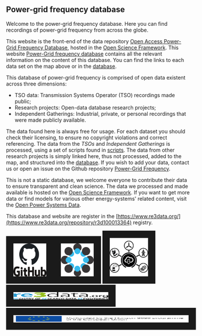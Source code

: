## Power-grid frequency database

Welcome to the power-grid frequency database. Here you can find recordings of power-grid frequency from across the globe.

This website is the front-end of the data repository [Open Access Power-Grid Frequency Database](https://osf.io/m43tg/), hosted in the [Open Science Framework](https://osf.io/). This website [Power-Grid frequency database](https://lrydin.github.io/Power-Grid-Frequency/) contains all the relevant information on the content of this database. You can find the links to each data set on the map above or in the [database](/database).

This database of power-grid frequency is comprised of open data existent across three dimensions:
 - TSO data: Transmission Systems Operator (TSO) recordings made public;
 - Research projects: Open-data database research projects;
 - Independent Gatherings: Industrial, private, or personal recordings that were made publicly available.

The data found here is always free for usage. For each dataset you should check their licensing, to ensure no copyright violations and correct referencing. The data from the *TSOs* and *Independent Gatherings* is processed, using a set of scripts found in [scripts](https://github.com/LRydin/Power-Grid-Frequency/scripts). The data from other research projects is simply linked here, thus not processed, added to the map, and structured into the [database](/database). If you wish to add your data, contact us or open an issue on the Github repository [Power-Grid Frequency](https://github.com/LRydin/Power-Grid-Frequency).

This is not a static database, we welcome everyone to contribute their data to ensure transparent and clean science. The data we processed and made available is hosted on the [Open Science Framework](https://osf.io/). If you want to get more data or find models for various other energy-systems' related content, visit the [Open Power Systems Data](https://open-power-system-data.org/).

This database and website are register in the [https://www.re3data.org/](https://www.re3data.org/repository/r3d100013364) registry.


<img src="assets/img/github_dark.png" width="90" height="90" border="20" class="center" /><img src="assets/img/osf.png" width="90" height="90" border="20" class="center" />  <img src="assets/img/OPSD_logo.png" width="105" height="105" border="20" class="center" /> <img src="assets/img/re3data_logo.png" height="20" width="260" border="20" class="center" /> <img src="assets/img/h2020.png" height="20" width="480" border="20" class="center" />
